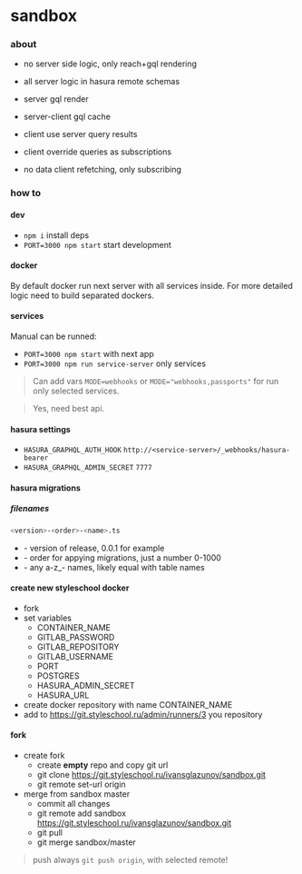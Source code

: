 # sandbox

### about

- no server side logic, only reach+gql rendering
- all server logic in hasura remote schemas

- server gql render
- server-client gql cache
- client use server query results
- client override queries as subscriptions
- no data client refetching, only subscribing

### how to

#### dev

- `npm i` install deps
- `PORT=3000 npm start` start development

#### docker

By default docker run next server with all services inside. For more detailed logic need to build separated dockers.

#### services

Manual can be runned:

- `PORT=3000 npm start` with next app
- `PORT=3000 npm run service-server` only services

> Can add vars `MODE=webhooks` or `MODE="webhooks,passports"` for run only selected services.

> Yes, need best api.

#### hasura settings

- `HASURA_GRAPHQL_AUTH_HOOK` `http://<service-server>/_webhooks/hasura-bearer`
- `HASURA_GRAPHQL_ADMIN_SECRET` `7777`

#### hasura migrations

##### filenames

```sh
<version>-<order>-<name>.ts
```

- <version> - version of release, 0.0.1 for example
- <order> - order for appying migrations, just a number 0-1000
- <name> - any a-z_- names, likely equal with table names

#### create new styleschool docker

- fork
- set variables
  - CONTAINER_NAME
  - GITLAB_PASSWORD
  - GITLAB_REPOSITORY
  - GITLAB_USERNAME
  - PORT
  - POSTGRES
  - HASURA_ADMIN_SECRET
  - HASURA_URL
- create docker repository with name CONTAINER_NAME
- add to https://git.styleschool.ru/admin/runners/3 you repository

#### fork

- create fork
  - create **empty** repo and copy git url
  - git clone https://git.styleschool.ru/ivansglazunov/sandbox.git
  - git remote set-url origin <my-repo>
- merge from sandbox master
  - commit all changes
  - git remote add sandbox https://git.styleschool.ru/ivansglazunov/sandbox.git
  - git pull
  - git merge sandbox/master

> push always `git push origin`, with selected remote!
